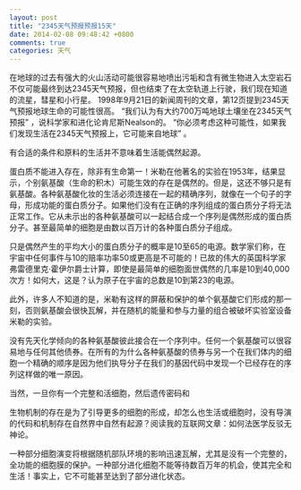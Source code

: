 ```yaml
---
layout: post
title: "2345天气预报预报15天"
date: 2014-02-08 09:48:42 +0800
comments: true
categories: 天气 
---
```

在地球的过去有强大的火山活动可能很容易地喷出污垢和含有微生物进入太空岩石不仅可能最终到达2345天气预报，但也结束了在太空轨道上行驶，我们现在知道的流星，彗星和小行星。 1998年9月21日的新闻周刊的文章，第12页提到2345天气预报地球生命的可能性很高。 “我们认为有大约700万吨地球土壤坐在2345天气预报” ，说科学家和进化论肯尼斯Nealson的。 “你必须考虑这种可能性，如果我们发现生活在2345天气预报上，它可能来自地球” 。

有合适的条件和原料的生活并不意味着生活能偶然起源。

蛋白质不能进入存在，除非有生命第一！米勒在他著名的实验在1953年，结果显示，个别氨基酸（生命的积木）可能生效的存在是偶然的。但是，这还不够只是有氨基酸。各种氨基酸化妆的生活必须连接在一起的精确序列，就像在一个句子的字母，形成功能的蛋白质分子。如果他们没有在正确的序列组成的蛋白质分子将无法正常工作。它从未示出的各种氨基酸可以一起结合成一个序列是偶然形成的蛋白质分子。甚至最简单的细胞是由数以百万计的各种蛋白质分子组成。
<!-- more -->
只是偶然产生的平均大小的蛋白质分子的概率是10至65的电源。数学家们称，在宇宙中任何事件与10的赔率功率50或更高是不可能的！已故的伟大的英国科学家弗雷德里克·霍伊尔爵士计算，即使是最简单的细胞面世偶然的几率是10到40,000次方！如何大，这是？认为原子在宇宙的总数是10到第23的电源。

此外，许多人不知道的是，米勒有这样的屏蔽和保护的单个氨基酸它们形成的那一刻，否则氨基酸会很快瓦解，并在随机的能量和参与力量的组合被破坏实验室设备米勒的实验。

没有先天化学倾向的各种氨基酸彼此接合在一个序列中。任何一个氨基酸可以很容易地与任何其他债券。在所有的为什么各种氨基酸的债券与另一个在我们体内的细胞一个精确的顺序是因为他们执导分子在我们的基因代码中发现一个已经存在的序列这样做的唯一原因。

当然，一旦你有一个完整和活细胞，然后遗传密码和

生物机制的存在是为了引导更多的细胞的形成，却怎么也生活或细胞时，没有导演的代码和机制存在自然界中自然有起源？阅读我的互联网文章：如何法医学反驳无神论。

一种部分细胞演变将根据随机部队环境的影响迅速瓦解，尤其是没有一个完整的，全功能的细胞膜的保护。一种部分进化细胞不能等待数百万年的机会，使其完全和生活！事实上，它不可能甚至达到了部分进化状态。

